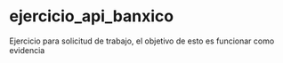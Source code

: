 # ejercicio_api_banxico
Ejercicio para solicitud de trabajo, el objetivo de esto es funcionar como evidencia
